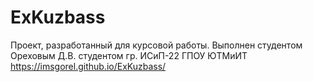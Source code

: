# ExKuzbass
Проект, разработанный для курсовой работы. Выполнен студентом Ореховым Д.В. студентом гр. ИСиП-22 ГПОУ ЮТМиИТ
https://imsgorel.github.io/ExKuzbass/
